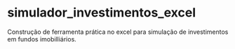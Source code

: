 # simulador_investimentos_excel
Construção de ferramenta prática no excel para simulação de investimentos em fundos imobilliários.
